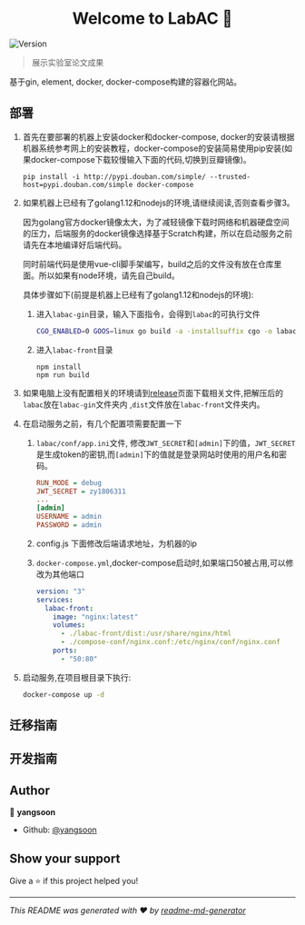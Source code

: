 <h1 align="center">Welcome to LabAC 👋</h1>
<p>
  <img alt="Version" src="https://img.shields.io/badge/version-1.0-blue.svg?cacheSeconds=2592000" />
</p>

> 展示实验室论文成果

基于gin, element, docker, docker-compose构建的容器化网站。

## 部署

1. 首先在要部署的机器上安装docker和docker-compose, docker的安装请根据机器系统参考网上的安装教程，docker-compose的安装简易使用pip安装(如果docker-compose下载较慢输入下面的代码,切换到豆瓣镜像)。

   ```shell
   pip install -i http://pypi.douban.com/simple/ --trusted-host=pypi.douban.com/simple docker-compose
   ```

2. 如果机器上已经有了golang1.12和nodejs的环境,请继续阅读,否则查看步骤3。

   因为golang官方docker镜像太大，为了减轻镜像下载时网络和机器硬盘空间的压力，后端服务的docker镜像选择基于Scratch构建，所以在启动服务之前请先在本地编译好后端代码。

   同时前端代码是使用vue-cli脚手架编写，build之后的文件没有放在仓库里面。所以如果有node环境，请先自己build。

   具体步骤如下(前提是机器上已经有了golang1.12和nodejs的环境):

   1. 进入`labac-gin`目录，输入下面指令，会得到`labac`的可执行文件

      ```sh
      CGO_ENABLED=0 GOOS=linux go build -a -installsuffix cgo -o labac .
      ```

   2. 进入`labac-front`目录

      ```
      npm install
      npm run build
      ```

3. 如果电脑上没有配置相关的环境请到[release](https://github.com/yangsoon/LabAC/releases)页面下载相关文件,把解压后的`labac`放在`labac-gin`文件夹内 ,`dist`文件放在`labac-front`文件夹内。

4. 在启动服务之前，有几个配置项需要配置一下

   1. `labac/conf/app.ini`文件, 修改`JWT_SECRET`和`[admin]`下的值，`JWT_SECRET`是生成token的密钥,而`[admin]`下的值就是登录网站时使用的用户名和密码。

      ```ini
      RUN_MODE = debug
      JWT_SECRET = zy1806311 
      ...
      [admin]
      USERNAME = admin
      PASSWORD = admin
      ```

   2. config.js 下面修改后端请求地址，为机器的ip

   3. `docker-compose.yml`,docker-compose启动时,如果端口50被占用,可以修改为其他端口

      ```yml
      version: "3"
      services:
        labac-front:
          image: "nginx:latest"
          volumes:
            - ./labac-front/dist:/usr/share/nginx/html
            - ./compose-conf/nginx.conf:/etc/nginx/conf/nginx.conf
          ports:
            - "50:80"
      ```

5. 启动服务,在项目根目录下执行:

   ```sh
   docker-compose up -d
   ```

## 迁移指南



## 开发指南


## Author

👤 **yangsoon**

* Github: [@yangsoon](https://github.com/yangsoon)

## Show your support

Give a ⭐️ if this project helped you!

***
_This README was generated with ❤️ by [readme-md-generator](https://github.com/kefranabg/readme-md-generator)_